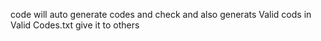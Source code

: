 code will auto generate codes and check and also generats Valid cods in Valid Codes.txt give it to others 

